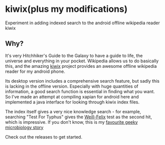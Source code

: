 # kiwix(plus my modifications)
Experiment in adding indexed search to the android offline wikipedia reader kiwix

## Why?
It's very Hitchhiker's Guide to the Galaxy to have a guide to life, the universe and everything in your pocket. Wikipedia allows us to do basically this, and the amazing [kiwix](http://kiwix.org/) project provides an awesome offline wikipedia reader for my android phone.

Its desktop version includes a comprehensive search feature, but sadly this is lacking in the offline version. Especially with huge quantities of information, a good search function is essential in finding what you want. So I've made an attempt at compiling xapian for android here and implemented a java interface for looking through kiwix index files.

The index itself gives a very nice knowledge search - for example, searching "Test For Typhus" gives the [Weill-Felix](https://en.wikipedia.org/wiki/Weil%E2%80%93Felix_test) test as the second hit, which is impressive. If you don't know, this is my [favourite geeky microbiology story](https://en.wikipedia.org/wiki/Proteus_OX19#History)

Check out the releases to get started.
